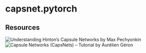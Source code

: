 # capsnet.pytorch

## Resources
![Understanding Hinton’s Capsule Networks](https://medium.com/ai%C2%B3-theory-practice-business/understanding-hintons-capsule-networks-part-i-intuition-b4b559d1159b) by Max Pechyonkin
![Capsule Networks (CapsNets) – Tutorial](https://www.youtube.com/watch?v=pPN8d0E3900&t=625s) by Aurélien Géron

